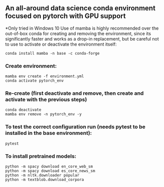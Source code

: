 ## An all-around data science conda environment focused on pytorch with GPU support
*Only tried in Windows 10
Use of mamba is highly recommended over the out-of-box conda for creating and removing the environment, since its significantly faster and works as a drop-in replacement, but be careful not to use to activate or deactivate the environment itself:
```
conda install mamba -n base -c conda-forge
```
### Create environment:
```
mamba env create -f environment.yml
conda activate pytorch_env
```
### Re-create (first deactivate and remove, then create and activate with the previous steps)
```
conda deactivate
mamba env remove -n pytorch_env -y
```
### To test the correct configuration run (needs pytest to be installed in the base environment):
```
pytest
```
### To install pretrained models:
```
python -m spacy download en_core_web_sm
python -m spacy download es_core_news_sm
python -m nltk.downloader popular
python -m textblob.download_corpora
```